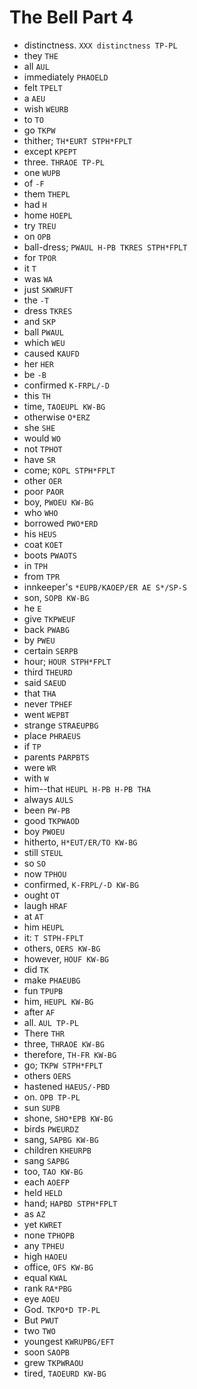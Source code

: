 # The Bell Part 4

* distinctness. `XXX distinctness TP-PL`
* they `THE`
* all `AUL`
* immediately `PHAOELD`
* felt `TPELT`
* a `AEU`
* wish `WEURB`
* to `TO`
* go `TKPW`
* thither; `TH*EURT STPH*FPLT`
* except `KPEPT`
* three. `THRAOE TP-PL`
* one `WUPB`
* of `-F`
* them `THEPL`
* had `H`
* home `HOEPL`
* try `TREU`
* on `OPB`
* ball-dress; `PWAUL H-PB TKRES STPH*FPLT`
* for `TPOR`
* it `T`
* was `WA`
* just `SKWRUFT`
* the `-T`
* dress `TKRES`
* and `SKP`
* ball `PWAUL`
* which `WEU`
* caused `KAUFD`
* her `HER`
* be `-B`
* confirmed `K-FRPL/-D`
* this `TH`
* time, `TAOEUPL KW-BG`
* otherwise `O*ERZ`
* she `SHE`
* would `WO`
* not `TPHOT`
* have `SR`
* come; `KOPL STPH*FPLT`
* other `OER`
* poor `PAOR`
* boy, `PWOEU KW-BG`
* who `WHO`
* borrowed `PWO*ERD`
* his `HEUS`
* coat `KOET`
* boots `PWAOTS`
* in `TPH`
* from `TPR`
* innkeeper's `*EUPB/KAOEP/ER AE S*/SP-S`
* son, `SOPB KW-BG`
* he `E`
* give `TKPWEUF`
* back `PWABG`
* by `PWEU`
* certain `SERPB`
* hour; `HOUR STPH*FPLT`
* third `THEURD`
* said `SAEUD`
* that `THA`
* never `TPHEF`
* went `WEPBT`
* strange `STRAEUPBG`
* place `PHRAEUS`
* if `TP`
* parents `PARPBTS`
* were `WR`
* with `W`
* him--that `HEUPL H-PB H-PB THA`
* always `AULS`
* been `PW-PB`
* good `TKPWAOD`
* boy `PWOEU`
* hitherto, `H*EUT/ER/TO KW-BG`
* still `STEUL`
* so `SO`
* now `TPHOU`
* confirmed, `K-FRPL/-D KW-BG`
* ought `OT`
* laugh `HRAF`
* at `AT`
* him `HEUPL`
* it: `T STPH-FPLT`
* others, `OERS KW-BG`
* however, `HOUF KW-BG`
* did `TK`
* make `PHAEUBG`
* fun `TPUPB`
* him, `HEUPL KW-BG`
* after `AF`
* all. `AUL TP-PL`
* There `THR`
* three, `THRAOE KW-BG`
* therefore, `TH-FR KW-BG`
* go; `TKPW STPH*FPLT`
* others `OERS`
* hastened `HAEUS/-PBD`
* on. `OPB TP-PL`
* sun `SUPB`
* shone, `SHO*EPB KW-BG`
* birds `PWEURDZ`
* sang, `SAPBG KW-BG`
* children `KHEURPB`
* sang `SAPBG`
* too, `TAO KW-BG`
* each `AOEFP`
* held `HELD`
* hand; `HAPBD STPH*FPLT`
* as `AZ`
* yet `KWRET`
* none `TPHOPB`
* any `TPHEU`
* high `HAOEU`
* office, `OFS KW-BG`
* equal `KWAL`
* rank `RA*PBG`
* eye `AOEU`
* God. `TKPO*D TP-PL`
* But `PWUT`
* two `TWO`
* youngest `KWRUPBG/EFT`
* soon `SAOPB`
* grew `TKPWRAOU`
* tired, `TAOEURD KW-BG`
